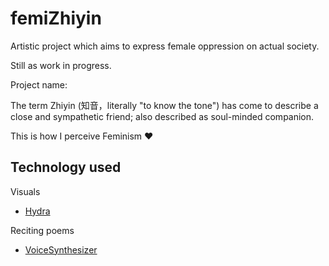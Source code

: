# femiZhiyin
   
  Artistic project which aims to express female oppression on actual society. 
  
  Still as work in progress.
 
  Project name:
  
  The term Zhiyin (知音，literally "to know the tone") has come to describe a close and sympathetic friend; also described as soul-minded companion.
 
  This is how I perceive Feminism :heart:
  

 ## Technology used
  
  Visuals
  - [Hydra](https://github.com/ojack/hydra)
  
  Reciting poems
  - [VoiceSynthesizer](https://github.com/mathigatti/RealTimeSingingSynthesizer)
